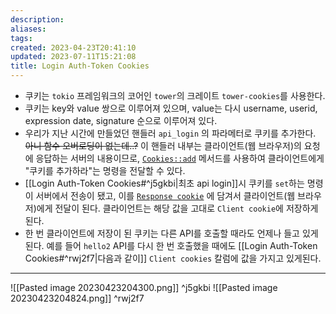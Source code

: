 ```yaml
---
description:
aliases: 
tags: 
created: 2023-04-23T20:41:10
updated: 2023-07-11T15:21:08
title: Login Auth-Token Cookies
---
```


- 쿠키는 `tokio` 프레임워크의 코어인 `tower`의 크레이트 `tower-cookies`를 사용한다.
- 쿠키는 key와 value 쌍으로 이루어져 있으며, value는 다시 username, userid, expression date, signature 순으로 이루어져 있다. 
- 우리가 지난 시간에 만들었던 핸들러 `api_login` 의 파라메터로 쿠키를 추가한다. ~~아니 함수 오버로딩이 없는데..?~~ 이 핸들러 내부는 클라이언트(웹 브라우저)의 요청에 응답하는 서버의 내용이므로, [`Cookies::add`](https://docs.rs/tower-cookies/latest/tower_cookies/struct.Cookies.html#method.add) 메서드를 사용하여 클라이언트에게 "쿠키를 추가하라"는 명령을 전달할 수 있다.
- [[Login Auth-Token Cookies#^j5gkbi|최초 api login]]시 쿠키를 `set`하는 명령이 서버에서 전송이 됐고, 이를 [`Response cookie`](https://stackoverflow.com/questions/34215022/whats-the-difference-between-request-cookie-and-reponse-cookie#:~:text=Response%20cookies%20are%20the%20cookies%20created%20on%20server,cookies%20contained%20in%20the%20value%20of%20this%20header.) 에 담겨서 클라이언트(웹 브라우저)에게 전달이 된다. 클라이언트는 해당 값을 고대로  `Client cookie`에 저장하게 된다.
- 한 번 클라이언트에 저장이 된 쿠키는 다른 API를 호출할 때라도 언제나 들고 있게 된다. 예를 들어 `hello2` API를 다시 한 번 호출했을 때에도 [[Login Auth-Token Cookies#^rwj2f7|다음과 같이]] `Client cookies` 칼럼에 값을 가지고 있게된다.

---

![[Pasted image 20230423204300.png]] ^j5gkbi
![[Pasted image 20230423204824.png]] ^rwj2f7